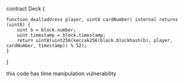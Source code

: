 contract Deck {

	function deal(address player, uint8 cardNumber) internal returns (uint8) {
		uint b = block.number;
		uint timestamp = block.timestamp;
		return uint8(uint256(keccak256(block.blockhash(b), player, cardNumber, timestamp)) % 52);
	}
}


 this code has time manipulation vulnerability